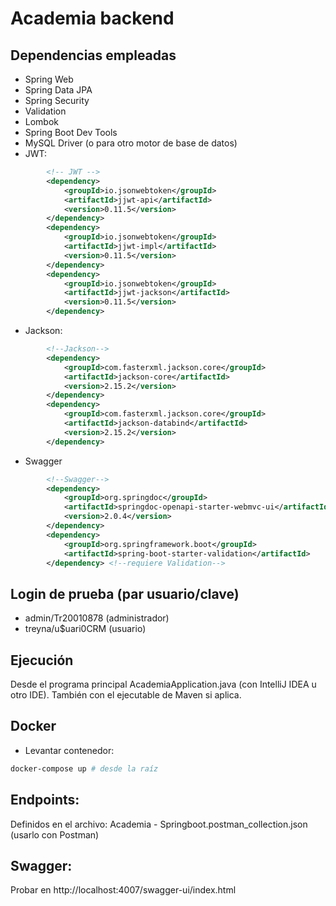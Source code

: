 # Academia backend

## Dependencias empleadas
* Spring Web
* Spring Data JPA
* Spring Security
* Validation
* Lombok
* Spring Boot Dev Tools
* MySQL Driver (o para otro motor de base de datos)
* JWT:
```xml
		<!-- JWT -->
		<dependency>
			<groupId>io.jsonwebtoken</groupId>
			<artifactId>jjwt-api</artifactId>
			<version>0.11.5</version>
		</dependency>
		<dependency>
			<groupId>io.jsonwebtoken</groupId>
			<artifactId>jjwt-impl</artifactId>
			<version>0.11.5</version>
		</dependency>
		<dependency>
			<groupId>io.jsonwebtoken</groupId>
			<artifactId>jjwt-jackson</artifactId>
			<version>0.11.5</version>
		</dependency>
```
* Jackson:
```xml
		<!--Jackson-->
		<dependency>
			<groupId>com.fasterxml.jackson.core</groupId>
			<artifactId>jackson-core</artifactId>
			<version>2.15.2</version>
		</dependency>
		<dependency>
			<groupId>com.fasterxml.jackson.core</groupId>
			<artifactId>jackson-databind</artifactId>
			<version>2.15.2</version>
		</dependency>
```
* Swagger
```xml
		<!--Swagger-->
		<dependency>
			<groupId>org.springdoc</groupId>
			<artifactId>springdoc-openapi-starter-webmvc-ui</artifactId>
			<version>2.0.4</version>
		</dependency>
		<dependency>
			<groupId>org.springframework.boot</groupId>
			<artifactId>spring-boot-starter-validation</artifactId>
		</dependency> <!--requiere Validation-->
```

## Login de prueba (par usuario/clave)
* admin/Tr20010878 (administrador)
* treyna/u$uari0CRM (usuario)

## Ejecución
Desde el programa principal AcademiaApplication.java (con IntelliJ IDEA u otro IDE).
También con el ejecutable de Maven si aplica.

## Docker
* Levantar contenedor:
```bash
docker-compose up # desde la raíz
```

## Endpoints:
Definidos en el archivo: Academia - Springboot.postman_collection.json (usarlo con Postman)

## Swagger:
Probar en http://localhost:4007/swagger-ui/index.html